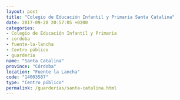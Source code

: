 ```yaml
---
layout: post
title: "Colegio de Educación Infantil y Primaria Santa Catalina"
date: 2017-09-20 20:57:05 +0200
categories:
- Colegio de Educación Infantil y Primaria
- cordoba
- fuente-la-lancha
- Centro público
- guarderia
name: "Santa Catalina"
province: "Córdoba"
location: "Fuente la Lancha"
code: "14003587"
type: "Centro público"
permalink: /guarderias/santa-catalina.html
---
```

